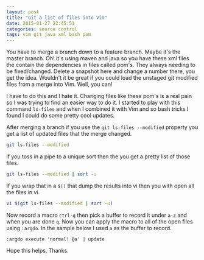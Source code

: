 ```yaml
---
layout: post
title: "Git a list of files into Vim"
date: 2015-01-27 22:45:51
categories: source control
tags: vim git java xml bash pom
---
```


You have to merge a branch down to a feature branch. Maybe it's the master branch. Oh! it's using maven and java so you have these xml files the contain the dependencies in files called pom's. They always needing to be fixed/changed. Delete a snapshot here and change a number there, you get the idea. Wouldn't it be great if you could load the unstaged git modified files from a merge into Vim. Well, you can!

<!--more-->

I have to do this and I hate it. Changing files like these pom's is a real pain so I was trying to find an easier way to do it. I started to play with this command ```ls-files``` and when I combined it with Vim and so bash tricks I found I could do some pretty cool updates.

After merging a branch if you use the ```git ls-files --modified``` property you get a list of updated files that the merge changed.

```bash
git ls-files --modified
```

if you toss in a pipe to a unique sort then the you get a pretty list of those files.
```bash
git ls-files --modified | sort -u
```

If you wrap that in a ```$()``` that dump the results into vi then you with open all the files in vi.

```bash
vi $(git ls-files --modified | sort -u)
```

Now record a macro ```ctrl-q``` then pick a buffer to record it under ```a-z``` and when you are done ```q```. Now you can apply the macro to all of the open files using ```:argdo```. In the sample below I used ```a``` as the buffer to record.

```vi
:argdo execute 'normal! @a' | update
```

Hope this helps, Thanks.
